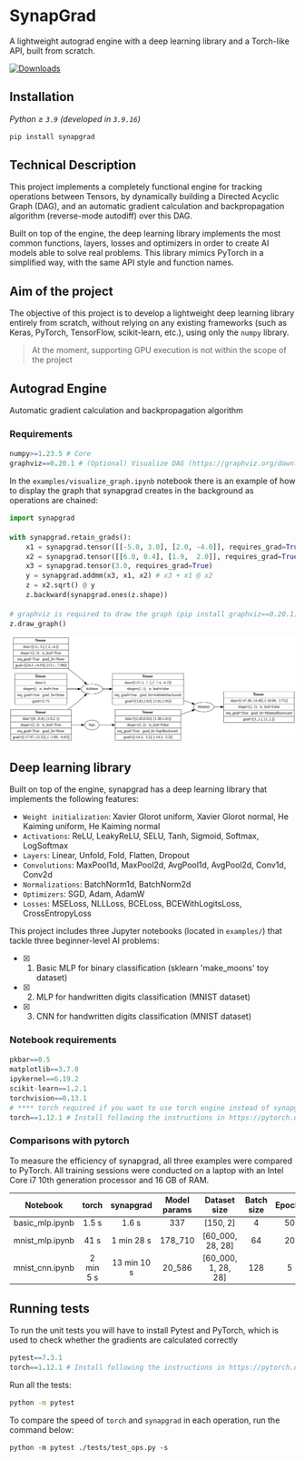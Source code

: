 #  SynapGrad

A lightweight autograd engine with a deep learning library and a Torch-like API, built from scratch.

[![Downloads](https://static.pepy.tech/personalized-badge/synapgrad?period=total&units=international_system&left_color=black&right_color=blue&left_text=Downloads)](https://pepy.tech/project/synapgrad)

## Installation
_Python ≥ `3.9` (developed in `3.9.16`)_
```bash 
pip install synapgrad
```
## Technical Description
This project implements a completely functional engine for tracking operations between Tensors, by dynamically building a Directed Acyclic Graph (DAG), and an automatic gradient calculation and backpropagation algorithm (reverse-mode autodiff) over this DAG.

Built on top of the engine, the deep learning library implements the most common functions, layers, losses and optimizers in order to create AI models able to solve real problems. This library mimics PyTorch in a simplified way, with the same API style and function names. 

## Aim of the project
The objective of this project is to develop a lightweight deep learning library entirely from scratch, without relying on any existing frameworks (such as Keras, PyTorch, TensorFlow, scikit-learn, etc.), using only the `numpy` library.

> At the moment, supporting GPU execution is not within the scope of the project

## Autograd Engine
Automatic gradient calculation and backpropagation algorithm

### Requirements
```r
numpy>=1.23.5 # Core
graphviz==0.20.1 # (Optional) Visualize DAG (https://graphviz.org/download/)
```

In the `examples/visualize_graph.ipynb` notebook there is an example of how to display the graph that synapgrad creates in the background as operations are chained:

```python
import synapgrad

with synapgrad.retain_grads():
    x1 = synapgrad.tensor([[-5.0, 3.0], [2.0, -4.0]], requires_grad=True)
    x2 = synapgrad.tensor([[6.0, 0.4], [1.9,  2.0]], requires_grad=True)
    x3 = synapgrad.tensor(3.0, requires_grad=True)
    y = synapgrad.addmm(x3, x1, x2) # x3 + x1 @ x2
    z = x2.sqrt() @ y
    z.backward(synapgrad.ones(z.shape))
    
# graphviz is required to draw the graph (pip install graphviz==0.20.1)
z.draw_graph()
```
![Graph Image](/.github/graph_example.svg)

## Deep learning library
Built on top of the engine, synapgrad has a deep learning library that implements the following features:

- `Weight initialization`: Xavier Glorot uniform, Xavier Glorot normal, He Kaiming uniform, He Kaiming normal
- `Activations`: ReLU, LeakyReLU, SELU, Tanh, Sigmoid, Softmax, LogSoftmax
- `Layers`: Linear, Unfold, Fold, Flatten, Dropout
- `Convolutions`: MaxPool1d, MaxPool2d, AvgPool1d, AvgPool2d, Conv1d, Conv2d
- `Normalizations`: BatchNorm1d, BatchNorm2d
- `Optimizers`: SGD, Adam, AdamW
- `Losses`: MSELoss, NLLLoss, BCELoss, BCEWithLogitsLoss, CrossEntropyLoss

This project includes three Jupyter notebooks (located in `examples/`) that tackle three beginner-level AI problems:

- [x] 1. Basic MLP for binary classification (sklearn 'make_moons' toy dataset)
- [x] 2. MLP for handwritten digits classification (MNIST dataset) 
- [x] 3. CNN for handwritten digits classification (MNIST dataset)

### Notebook requirements
```r
pkbar==0.5
matplotlib==3.7.0
ipykernel==6.19.2
scikit-learn==1.2.1
torchvision==0.13.1
# **** torch required if you want to use torch engine instead of synapgrad's *****
torch==1.12.1 # Install following the instructions in https://pytorch.org/
```

### Comparisons with pytorch
To measure the efficiency of synapgrad, all three examples were compared to PyTorch. All training sessions were conducted on a laptop with an Intel Core i7 10th generation processor and 16 GB of RAM.

| Notebook | torch | synapgrad | Model params | Dataset size | Batch size | Epochs |
|     :---:     |  :---:  |  :---:  | :---:  | :---:  | :---:  | :---:  |
| basic_mlp.ipynb | 1.5 s | 1.6 s | 337 | [150, 2] | 4 | 50 |
| mnist_mlp.ipynb | 41 s | 1 min 28 s | 178_710 |  [60_000, 28, 28]  | 64 | 20 | 
| mnist_cnn.ipynb |  2 min 5 s  |  13 min 10 s |  20_586  | [60_000, 1, 28, 28]  |  128  | 5 |

## Running tests

To run the unit tests you will have to install Pytest and PyTorch, which is used to check whether the gradients are calculated correctly
```r
pytest==7.3.1
torch==1.12.1 # Install following the instructions in https://pytorch.org/
```

Run all the tests:
```bash
python -m pytest
```
To compare the speed of `torch` and `synapgrad` in each operation, run the command below:
```
python -m pytest ./tests/test_ops.py -s
```
